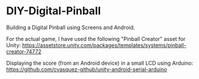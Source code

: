 # DIY-Digital-Pinball
Building a Digital Pinball using Screens and Android.

For the actual game, I have used the following "Pinball Creator" asset for Unity:
https://assetstore.unity.com/packages/templates/systems/pinball-creator-74772

Displaying the score (from an Android device) in a small LCD using Arduino:
https://github.com/cvasquez-github/unity-android-serial-arduino
